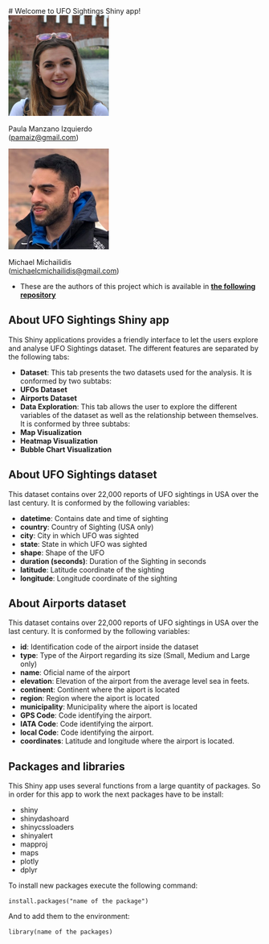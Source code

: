 <link href="styleMD.css" rel="stylesheet"></link>
# Welcome to UFO Sightings Shiny app! 

<div class="center-block row" >

<div class=col-sm-6>
<img class="img-circle" src="paula.jpeg" width="200" height = "200"/>
<p> Paula Manzano Izquierdo </br>(<a href = "mailto:pamaiz@gmail.com">pamaiz@gmail.com</a>)</p>
</div>
  <div>
  <img class="img-circle" src="michael.jpeg" width="200" height = "200"/> 
  <p> Michael Michailidis </br>(<a href="mailto:michaelcmichailidis@gmail.com">michaelcmichailidis@gmail.com</a>)</p>
  </div>
</div> 

* These are the authors of this project which is available in  [**the following repository**](https://github.com/michaelmci/InfoViz)

## About UFO Sightings Shiny app
This Shiny applications provides a friendly interface to let the users explore and analyse UFO Sightings dataset. The different features are separated by the following tabs:  

*  **Dataset**: This tab presents the two datasets used for the analysis. It is conformed by two subtabs:
  * **UFOs Dataset** 
  * **Airports Dataset**
*  **Data Exploration**: This tab allows the user to explore the different variables of the dataset as well as the relationship between themselves. It is conformed by three subtabs:
  * **Map Visualization**
  * **Heatmap Visualization**
  * **Bubble Chart Visualization**
 

## About UFO Sightings dataset
This dataset contains over 22,000 reports of UFO sightings in USA over the last century. It is conformed by the following variables:  

* **datetime**: Contains date and time of sighting 
*  **country**: Country of Sighting (USA only)
*  **city**: City in which UFO was sighted
*  **state**: State in which UFO was sighted
*  **shape**: Shape of the UFO
*  **duration (seconds)**: Duration of the Sighting in seconds
*  **latitude**: Latitude coordinate of the sighting
*  **longitude**: Longitude coordinate of the sighting

## About Airports dataset
This dataset contains over 22,000 reports of UFO sightings in USA over the last century. It is conformed by the following variables:  

* **id**: Identification code of the airport inside the dataset 
*  **type**: Type of the Airport regarding its size (Small, Medium and Large only)
*  **name**: Oficial name of the airport
*  **elevation**: Elevation of the airport from the average level sea in feets.
*  **continent**: Continent where the aiport is located
*  **region**: Region where the aiport is located
*  **municipality**: Municipality where the aiport is located
*  **GPS Code**: Code identifying the airport. 
*  **IATA Code**: Code identifying the airport. 
*  **local Code**: Code identifying the airport. 
*  **coordinates**: Latitude and longitude where the airport is located. 

## Packages and libraries
This Shiny app uses several functions from a large quantity of packages. So in order for this app to work the next packages have to be install:

* shiny
* shinydashoard
* shinycssloaders
* shinyalert
* mapproj
* maps
* plotly
* dplyr


To install new packages execute the following command:

```
install.packages("name of the package")
```

And to add them to the environment:  

```
library(name of the packages)
```  



